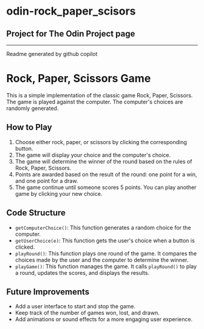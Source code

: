 # odin-rock_paper_scisors

Project for The Odin Project page
----------------------------------
----------------------------------
Readme generated by github copilot

# Rock, Paper, Scissors Game

This is a simple implementation of the classic game Rock, Paper, Scissors. The game is played against the computer. The computer's choices are randomly generated.

## How to Play

1. Choose either rock, paper, or scissors by clicking the corresponding button.
2. The game will display your choice and the computer's choice.
3. The game will determine the winner of the round based on the rules of Rock, Paper, Scissors.
4. Points are awarded based on the result of the round: one point for a win, and one point for a draw.
5. The game continue until someone scores 5 points. You can play another game by clicking your new choice.

## Code Structure

- `getComputerChoice()`: This function generates a random choice for the computer.
- `getUserChoice(e)`: This function gets the user's choice when a button is clicked.
- `playRound()`: This function plays one round of the game. It compares the choices made by the user and the computer to determine the winner.
- `playGame()`: This function manages the game. It calls `playRound()` to play a round, updates the scores, and displays the results.

## Future Improvements

- Add a user interface to start and stop the game.
- Keep track of the number of games won, lost, and drawn.
- Add animations or sound effects for a more engaging user experience.